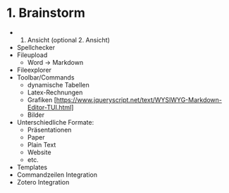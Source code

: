 # 1. Brainstorm

- 1. Ansicht (optional 2. Ansicht)
- Spellchecker
- Fileupload
	- Word -> Markdown
- Fileexplorer
- Toolbar/Commands
	- dynamische Tabellen 
	- Latex-Rechnungen
	- Grafiken [https://www.jqueryscript.net/text/WYSIWYG-Markdown-Editor-TUI.html]
	- Bilder
- Unterschiedliche Formate:
	- Präsentationen
	- Paper
	- Plain Text
	- Website
	- etc.
- Templates
- Commandzeilen Integration
- Zotero Integration

